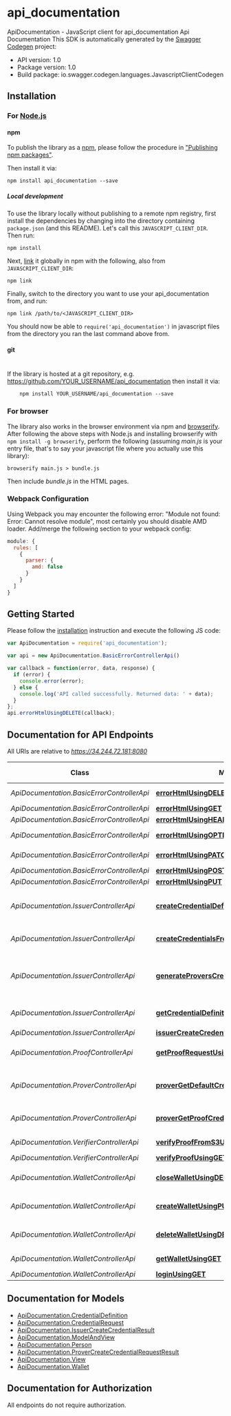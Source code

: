 # api_documentation

ApiDocumentation - JavaScript client for api_documentation
Api Documentation
This SDK is automatically generated by the [Swagger Codegen](https://github.com/swagger-api/swagger-codegen) project:

- API version: 1.0
- Package version: 1.0
- Build package: io.swagger.codegen.languages.JavascriptClientCodegen

## Installation

### For [Node.js](https://nodejs.org/)

#### npm

To publish the library as a [npm](https://www.npmjs.com/),
please follow the procedure in ["Publishing npm packages"](https://docs.npmjs.com/getting-started/publishing-npm-packages).

Then install it via:

```shell
npm install api_documentation --save
```

##### Local development

To use the library locally without publishing to a remote npm registry, first install the dependencies by changing 
into the directory containing `package.json` (and this README). Let's call this `JAVASCRIPT_CLIENT_DIR`. Then run:

```shell
npm install
```

Next, [link](https://docs.npmjs.com/cli/link) it globally in npm with the following, also from `JAVASCRIPT_CLIENT_DIR`:

```shell
npm link
```

Finally, switch to the directory you want to use your api_documentation from, and run:

```shell
npm link /path/to/<JAVASCRIPT_CLIENT_DIR>
```

You should now be able to `require('api_documentation')` in javascript files from the directory you ran the last 
command above from.

#### git
#
If the library is hosted at a git repository, e.g.
https://github.com/YOUR_USERNAME/api_documentation
then install it via:

```shell
    npm install YOUR_USERNAME/api_documentation --save
```

### For browser

The library also works in the browser environment via npm and [browserify](http://browserify.org/). After following
the above steps with Node.js and installing browserify with `npm install -g browserify`,
perform the following (assuming *main.js* is your entry file, that's to say your javascript file where you actually 
use this library):

```shell
browserify main.js > bundle.js
```

Then include *bundle.js* in the HTML pages.

### Webpack Configuration

Using Webpack you may encounter the following error: "Module not found: Error:
Cannot resolve module", most certainly you should disable AMD loader. Add/merge
the following section to your webpack config:

```javascript
module: {
  rules: [
    {
      parser: {
        amd: false
      }
    }
  ]
}
```

## Getting Started

Please follow the [installation](#installation) instruction and execute the following JS code:

```javascript
var ApiDocumentation = require('api_documentation');

var api = new ApiDocumentation.BasicErrorControllerApi()

var callback = function(error, data, response) {
  if (error) {
    console.error(error);
  } else {
    console.log('API called successfully. Returned data: ' + data);
  }
};
api.errorHtmlUsingDELETE(callback);

```

## Documentation for API Endpoints

All URIs are relative to *https://34.244.72.181:8080*

Class | Method | HTTP request | Description
------------ | ------------- | ------------- | -------------
*ApiDocumentation.BasicErrorControllerApi* | [**errorHtmlUsingDELETE**](docs/BasicErrorControllerApi.md#errorHtmlUsingDELETE) | **DELETE** /error | errorHtml
*ApiDocumentation.BasicErrorControllerApi* | [**errorHtmlUsingGET**](docs/BasicErrorControllerApi.md#errorHtmlUsingGET) | **GET** /error | errorHtml
*ApiDocumentation.BasicErrorControllerApi* | [**errorHtmlUsingHEAD**](docs/BasicErrorControllerApi.md#errorHtmlUsingHEAD) | **HEAD** /error | errorHtml
*ApiDocumentation.BasicErrorControllerApi* | [**errorHtmlUsingOPTIONS**](docs/BasicErrorControllerApi.md#errorHtmlUsingOPTIONS) | **OPTIONS** /error | errorHtml
*ApiDocumentation.BasicErrorControllerApi* | [**errorHtmlUsingPATCH**](docs/BasicErrorControllerApi.md#errorHtmlUsingPATCH) | **PATCH** /error | errorHtml
*ApiDocumentation.BasicErrorControllerApi* | [**errorHtmlUsingPOST**](docs/BasicErrorControllerApi.md#errorHtmlUsingPOST) | **POST** /error | errorHtml
*ApiDocumentation.BasicErrorControllerApi* | [**errorHtmlUsingPUT**](docs/BasicErrorControllerApi.md#errorHtmlUsingPUT) | **PUT** /error | errorHtml
*ApiDocumentation.IssuerControllerApi* | [**createCredentialDefinitionUsingPUT**](docs/IssuerControllerApi.md#createCredentialDefinitionUsingPUT) | **PUT** /create-credential-definition | createCredentialDefinition
*ApiDocumentation.IssuerControllerApi* | [**createCredentialsFromRequestUsingPUT**](docs/IssuerControllerApi.md#createCredentialsFromRequestUsingPUT) | **PUT** /create-credentials | createCredentialsFromRequest
*ApiDocumentation.IssuerControllerApi* | [**generateProversCredentialRequestUsingGET**](docs/IssuerControllerApi.md#generateProversCredentialRequestUsingGET) | **GET** /generate-provers-credential-request | generateProversCredentialRequest
*ApiDocumentation.IssuerControllerApi* | [**getCredentialDefinitionUsingGET**](docs/IssuerControllerApi.md#getCredentialDefinitionUsingGET) | **GET** /get-credential-definition | getCredentialDefinition
*ApiDocumentation.IssuerControllerApi* | [**issuerCreateCredentialsUsingPUT**](docs/IssuerControllerApi.md#issuerCreateCredentialsUsingPUT) | **PUT** /create | issuerCreateCredentials
*ApiDocumentation.ProofControllerApi* | [**getProofRequestUsingGET**](docs/ProofControllerApi.md#getProofRequestUsingGET) | **GET** /get-proof-request | getProofRequest
*ApiDocumentation.ProverControllerApi* | [**proverGetDefaultCredentialsUsingGET**](docs/ProverControllerApi.md#proverGetDefaultCredentialsUsingGET) | **GET** /credentials-for-default-proof | proverGetDefaultCredentials
*ApiDocumentation.ProverControllerApi* | [**proverGetProofCredentialsUsingGET**](docs/ProverControllerApi.md#proverGetProofCredentialsUsingGET) | **GET** /credentials-for-proof | proverGetProofCredentials
*ApiDocumentation.VerifierControllerApi* | [**verifyProofFromS3UsingGET**](docs/VerifierControllerApi.md#verifyProofFromS3UsingGET) | **GET** /prove-s3 | verifyProofFromS3
*ApiDocumentation.VerifierControllerApi* | [**verifyProofUsingGET**](docs/VerifierControllerApi.md#verifyProofUsingGET) | **GET** /prove | verifyProof
*ApiDocumentation.WalletControllerApi* | [**closeWalletUsingDELETE**](docs/WalletControllerApi.md#closeWalletUsingDELETE) | **DELETE** /close-wallet | closeWallet
*ApiDocumentation.WalletControllerApi* | [**createWalletUsingPUT**](docs/WalletControllerApi.md#createWalletUsingPUT) | **PUT** /create-wallet | createWallet
*ApiDocumentation.WalletControllerApi* | [**deleteWalletUsingDELETE**](docs/WalletControllerApi.md#deleteWalletUsingDELETE) | **DELETE** /delete-wallet | deleteWallet
*ApiDocumentation.WalletControllerApi* | [**getWalletUsingGET**](docs/WalletControllerApi.md#getWalletUsingGET) | **GET** /get-wallet | getWallet
*ApiDocumentation.WalletControllerApi* | [**loginUsingGET**](docs/WalletControllerApi.md#loginUsingGET) | **GET** /login | login


## Documentation for Models

 - [ApiDocumentation.CredentialDefinition](docs/CredentialDefinition.md)
 - [ApiDocumentation.CredentialRequest](docs/CredentialRequest.md)
 - [ApiDocumentation.IssuerCreateCredentialResult](docs/IssuerCreateCredentialResult.md)
 - [ApiDocumentation.ModelAndView](docs/ModelAndView.md)
 - [ApiDocumentation.Person](docs/Person.md)
 - [ApiDocumentation.ProverCreateCredentialRequestResult](docs/ProverCreateCredentialRequestResult.md)
 - [ApiDocumentation.View](docs/View.md)
 - [ApiDocumentation.Wallet](docs/Wallet.md)


## Documentation for Authorization

 All endpoints do not require authorization.

